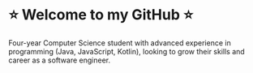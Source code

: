# ⭐️ Welcome to my GitHub ⭐️

Four-year Computer Science student with advanced experience in programming (Java, JavaScript, Kotlin), looking to grow their skills and career as a software engineer.
